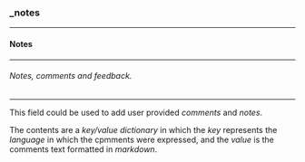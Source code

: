 ### _notes



------
#### Notes



------
###### Notes, comments and feedback.



------
This field could be used to add user provided *comments* and *notes*.

The contents are a *key/value dictionary* in which the *key* represents the *language* in which the cpmments were expressed, and the *value* is the comments text formatted in *markdown*.